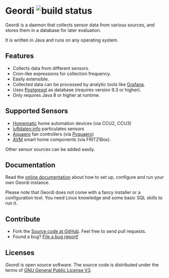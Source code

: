 # Geordi ![build status](https://shredzone.org/badge/geordi.svg)

Geordi is a daemon that collects sensor data from various sources, and stores them in a database for later evaluation.

It is written in Java and runs on any operating system.

## Features

* Collects data from different sensors.
* Cron-like expressions for collection frequency.
* Easily extensible.
* Collected data can be processed by analytic tools like [Grafana](https://grafana.com/).
* Uses [Postgresql](https://www.postgresql.org/) as database (requires version 9.3 or higher).
* Only requires Java 8 or higher at runtime.

## Supported Sensors

* [Homematic](https://www.eq-3.de/) home automation devices (via CCU2, CCU3)
* [luftdaten.info](https://luftdaten.info/) particulates sensors
* [Aquaero](https://aquacomputer.de/aquaero-5.html) fan controllers (via [Pyquaero](https://github.com/shred/pyquaero))
* [AVM](https://avm.de) smart home components (via FRITZ!Box).

Other sensor sources can be added easily.

## Documentation

Read the [online documentation](http://www.shredzone.org/maven/geordi/) about how to set up, configure and run your own Geordi instance.

Please note that Geordi does not come with a fancy installer or a configuration tool. You need Linux knowledge and some basic SQL skills to run it.

## Contribute

* Fork the [Source code at GitHub](https://github.com/shred/geordi). Feel free to send pull requests.
* Found a bug? [File a bug report!](https://github.com/shred/geordi/issues)

## Licenses

_Geordi_ is open source software. The source code is distributed under the terms of [GNU General Public License V3](http://www.gnu.org/licenses/gpl-3.0.html).

